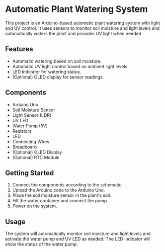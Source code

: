 # Automatic Plant Watering System

This project is an Arduino-based automatic plant watering system with light and UV control. It uses sensors to monitor soil moisture and light levels and automatically waters the plant and provides UV light when needed.

## Features

* Automatic watering based on soil moisture.
* Automatic UV light control based on ambient light levels.
* LED indicator for watering status.
* (Optional) OLED display for sensor readings.

## Components

* Arduino Uno
* Soil Moisture Sensor
* Light Sensor (LDR)
* UV LED
* Water Pump (5V)
* Resistors
* LED
* Connecting Wires
* Breadboard
* (Optional) OLED Display
* (Optional) RTC Module

## Getting Started

1.  Connect the components according to the schematic.
2.  Upload the Arduino code to the Arduino Uno.
3.  Place the soil moisture sensor in the plant's soil.
4.  Fill the water container and connect the pump.
5.  Power on the system.

## Usage

The system will automatically monitor soil moisture and light levels and activate the water pump and UV LED as needed. The LED indicator will show the status of the water pump.
